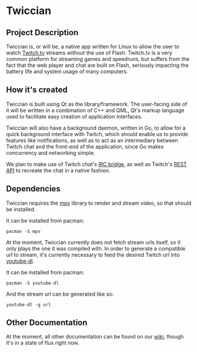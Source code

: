 # Twiccian

## Project Description
Twiccian is, or will be, a native app written for Linux to allow the user
to watch [Twitch.tv](https://twitch.tv) streams without the use of Flash.
Twitch.tv is a very common platform for streaming games and speedruns, but
suffers from the fact that the web player and chat are built on Flash,
seriously impacting the battery life and system usage of many computers.


## How it's created
Twiccian is built using Qt as the library/framework. The user-facing side
of it will be written in a combination of C++ and QML, Qt's markup
language used to facilitate easy creation of application interfaces.

Twiccian will also have a background daemon, written in Go, to allow for
a quick background interface with Twitch, which should enable us to
provide features like notifications, as well as to act as an intermediary
between Twitch chat and the front-end of the application, since Go makes
concurrency and networking simple.

We plan to make use of Twitch chat's [IRC
bridge](http://help.twitch.tv/customer/portal/articles/1302780-twitch-irc),
as well as Twitch's [REST API](https://github.com/justintv/twitch-api) to recreate the chat in a native fashion.


## Dependencies
Twiccian requires the [mpv](http://mpv.io/) library to render and stream video, so that
should be installed.

It can be installed from pacman:
``` 
pacman -S mpv
```

At the moment, Twiccian currently does not fetch stream urls itself, so it
only plays the one it was compiled with. In order to generate a compatible
url to stream, it's currently necessary to feed the desired Twitch url
into [youtube-dl](https://rg3.github.io/youtube-dl/).

It can be installed from pacman:
```
pacman -S youtube-dl
```

And the stream url can be generated like so:
```
youtube-dl -g url
```


## Other Documentation
At the moment, all other documentation can be found on our
[wiki](https://github.com/octotep/twiccian/wiki), though it's in a state
of flux right now.
